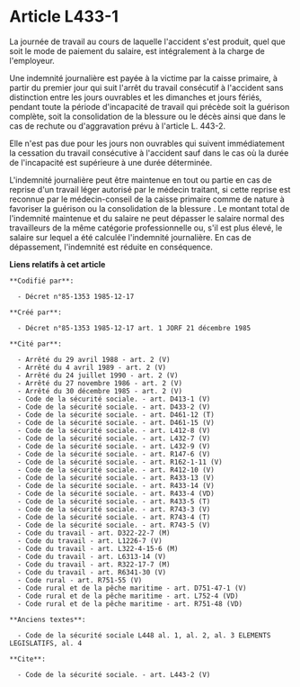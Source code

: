 # Article L433-1

La journée de travail au cours de laquelle l'accident s'est produit, quel que soit le mode de paiement du salaire, est
intégralement à la charge de l'employeur. 

Une indemnité journalière est payée à la victime par la caisse primaire, à partir du premier jour qui suit l'arrêt du travail
consécutif à l'accident sans distinction entre les jours ouvrables et les dimanches et jours fériés, pendant toute la période
d'incapacité de travail qui précède soit la guérison complète, soit la consolidation de la blessure ou le décès ainsi que
dans le cas de rechute ou d'aggravation prévu à l'article L. 443-2. 

Elle n'est pas due pour les jours non ouvrables qui suivent immédiatement la cessation du travail consécutive à l'accident
sauf dans le cas où la durée de l'incapacité est supérieure à une durée déterminée.

L'indemnité journalière peut être maintenue en tout ou partie en cas de reprise d'un travail léger autorisé par le médecin
traitant, si cette reprise est reconnue par le médecin-conseil de la caisse primaire comme de nature à favoriser la guérison
ou la consolidation de la blessure   . Le montant total de l'indemnité maintenue et du salaire ne peut dépasser le salaire
normal des travailleurs de la même catégorie professionnelle ou, s'il est plus élevé, le salaire sur lequel a été calculée
l'indemnité journalière. En cas de dépassement, l'indemnité est réduite en conséquence.

**Liens relatifs à cet article**

	**Codifié par**:

	  - Décret n°85-1353 1985-12-17

	**Créé par**:

	  - Décret n°85-1353 1985-12-17 art. 1 JORF 21 décembre 1985

	**Cité par**:

	  - Arrêté du 29 avril 1988 - art. 2 (V)
	  - Arrêté du 4 avril 1989 - art. 2 (V)
	  - Arrêté du 24 juillet 1990 - art. 2 (V)
	  - Arrêté du 27 novembre 1986 - art. 2 (V)
	  - Arrêté du 30 décembre 1985 - art. 2 (V)
	  - Code de la sécurité sociale. - art. D413-1 (V)
	  - Code de la sécurité sociale. - art. D433-2 (V)
	  - Code de la sécurité sociale. - art. D461-12 (T)
	  - Code de la sécurité sociale. - art. D461-15 (V)
	  - Code de la sécurité sociale. - art. L412-8 (V)
	  - Code de la sécurité sociale. - art. L432-7 (V)
	  - Code de la sécurité sociale. - art. L432-9 (V)
	  - Code de la sécurité sociale. - art. R147-6 (V)
	  - Code de la sécurité sociale. - art. R162-1-11 (V)
	  - Code de la sécurité sociale. - art. R412-10 (V)
	  - Code de la sécurité sociale. - art. R433-13 (V)
	  - Code de la sécurité sociale. - art. R433-14 (V)
	  - Code de la sécurité sociale. - art. R433-4 (VD)
	  - Code de la sécurité sociale. - art. R433-5 (T)
	  - Code de la sécurité sociale. - art. R743-3 (V)
	  - Code de la sécurité sociale. - art. R743-4 (T)
	  - Code de la sécurité sociale. - art. R743-5 (V)
	  - Code du travail - art. D322-22-7 (M)
	  - Code du travail - art. L1226-7 (V)
	  - Code du travail - art. L322-4-15-6 (M)
	  - Code du travail - art. L6313-14 (V)
	  - Code du travail - art. R322-17-7 (M)
	  - Code du travail - art. R6341-30 (V)
	  - Code rural - art. R751-55 (V)
	  - Code rural et de la pêche maritime - art. D751-47-1 (V)
	  - Code rural et de la pêche maritime - art. L752-4 (VD)
	  - Code rural et de la pêche maritime - art. R751-48 (VD)

	**Anciens textes**:

	  - Code de la sécurité sociale L448 al. 1, al. 2, al. 3 ELEMENTS LEGISLATIFS, al. 4

	**Cite**:

	  - Code de la sécurité sociale. - art. L443-2 (V)
